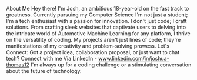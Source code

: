 About Me 
Hey there! I'm Josh, an ambitious 18-year-old on the fast track to greatness. Currently pursuing my Computer Science I'm not just a student; I'm a tech enthusiast with a passion for innovation.
I don't just code; I craft solutions. From crafting sleek websites that captivate users to delving into the intricate world of Automotive Machine Learning for any platform, I thrive on the versatility of coding. My projects aren't just lines of code; they're manifestations of my creativity and problem-solving prowess.
Let's Connect:
Got a project idea, collaboration proposal, or just want to chat tech? Connect with me Via LinkedIn - www.linkedin.com/in/joshua-thomas12 I'm always up for a coding challenge or a stimulating conversation about the future of technology.




